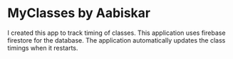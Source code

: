 # MyClasses by Aabiskar
I created this app to track timing of classes. This application uses firebase firestore for the database.
The application automatically updates the class timings when it restarts.



